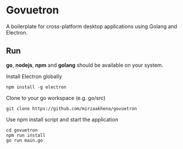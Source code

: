 # Govuetron
A boilerplate for cross-platform desktop applications using Golang and Electron.

## Run
**go**, **nodejs**, **npm** and **golang** should be available on your system.  

Install Electron globally

    npm install -g electron

Clone to your go workspace (e.g. go/src)

    git clone https://github.com/mirzaakhena/govuetron

Use npm install script and start the application
```
cd govuetron
npm run install
go run main.go
```
